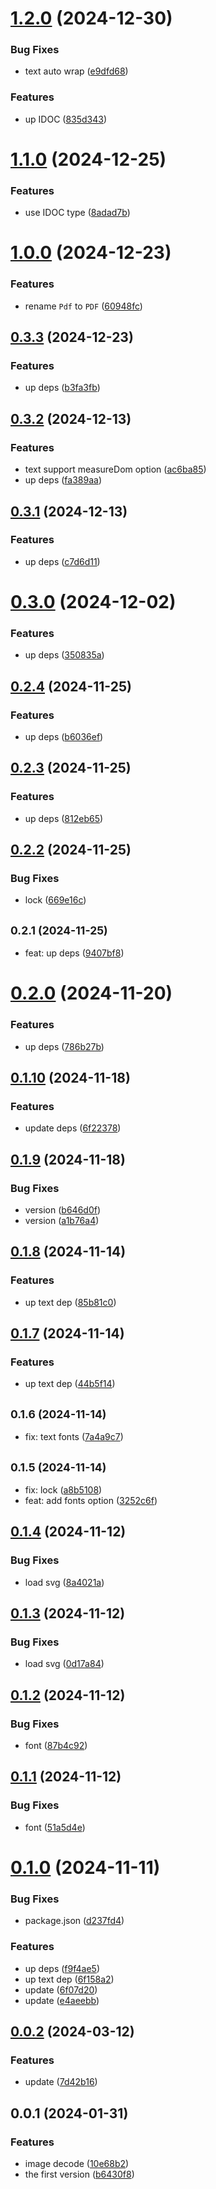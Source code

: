 # [1.2.0](https://github.com/qq15725/modern-pdf/compare/v1.1.0...v1.2.0) (2024-12-30)


### Bug Fixes

* text auto wrap ([e9dfd68](https://github.com/qq15725/modern-pdf/commit/e9dfd68c3b15dbfd066a73fc058eb653b2b73acb))


### Features

* up IDOC ([835d343](https://github.com/qq15725/modern-pdf/commit/835d3435094e8e5f47d5d33d22f3c999e2546f75))



# [1.1.0](https://github.com/qq15725/modern-pdf/compare/v1.0.0...v1.1.0) (2024-12-25)


### Features

* use IDOC type ([8adad7b](https://github.com/qq15725/modern-pdf/commit/8adad7b63218340b6b3396dd17b34f8e8eef9643))



# [1.0.0](https://github.com/qq15725/modern-pdf/compare/v0.3.3...v1.0.0) (2024-12-23)


### Features

* rename `Pdf` to `PDF` ([60948fc](https://github.com/qq15725/modern-pdf/commit/60948fcde6cff9514ea0c94a044201228c53b194))



## [0.3.3](https://github.com/qq15725/modern-pdf/compare/v0.3.2...v0.3.3) (2024-12-23)


### Features

* up deps ([b3fa3fb](https://github.com/qq15725/modern-pdf/commit/b3fa3fb36a44ef2a6fa2998596e44c3b8d7ec174))



## [0.3.2](https://github.com/qq15725/modern-pdf/compare/v0.3.1...v0.3.2) (2024-12-13)


### Features

* text support  measureDom option ([ac6ba85](https://github.com/qq15725/modern-pdf/commit/ac6ba8552ceca039342bf534a5bb141486dffd2a))
* up deps ([fa389aa](https://github.com/qq15725/modern-pdf/commit/fa389aa93bbdfc5941da8be979041e184f8daa5e))



## [0.3.1](https://github.com/qq15725/modern-pdf/compare/v0.3.0...v0.3.1) (2024-12-13)


### Features

* up deps ([c7d6d11](https://github.com/qq15725/modern-pdf/commit/c7d6d1186e16d5b351851324d2e5bdb158f279c6))



# [0.3.0](https://github.com/qq15725/modern-pdf/compare/v0.2.4...v0.3.0) (2024-12-02)


### Features

* up deps ([350835a](https://github.com/qq15725/modern-pdf/commit/350835a7f710e2bf1de5be41fc36fd44bf031990))



## [0.2.4](https://github.com/qq15725/modern-pdf/compare/v0.2.3...v0.2.4) (2024-11-25)


### Features

* up deps ([b6036ef](https://github.com/qq15725/modern-pdf/commit/b6036ef5d6ee1f0e49be4f3b42381f357e1b6fc0))



## [0.2.3](https://github.com/qq15725/modern-pdf/compare/v0.2.2...v0.2.3) (2024-11-25)


### Features

* up deps ([812eb65](https://github.com/qq15725/modern-pdf/commit/812eb650b9e9caf7fa9ebcdb40603627c3b9296b))



## [0.2.2](https://github.com/qq15725/modern-pdf/compare/v0.2.1...v0.2.2) (2024-11-25)


### Bug Fixes

* lock ([669e16c](https://github.com/qq15725/modern-pdf/commit/669e16c11a5b68a87e4ce69f22059a9c7c0baeba))



## <small>0.2.1 (2024-11-25)</small>

* feat: up deps ([9407bf8](https://github.com/qq15725/modern-pdf/commit/9407bf8))



# [0.2.0](https://github.com/qq15725/modern-pdf/compare/v0.1.10...v0.2.0) (2024-11-20)


### Features

* up deps ([786b27b](https://github.com/qq15725/modern-pdf/commit/786b27b681bd215b280d7f4888ae6f26864cbc92))



## [0.1.10](https://github.com/qq15725/modern-pdf/compare/v0.1.9...v0.1.10) (2024-11-18)


### Features

* update deps ([6f22378](https://github.com/qq15725/modern-pdf/commit/6f22378ca342631a0146f7a9e60ca6045e125e5b))



## [0.1.9](https://github.com/qq15725/modern-pdf/compare/v0.1.8...v0.1.9) (2024-11-18)


### Bug Fixes

* version ([b646d0f](https://github.com/qq15725/modern-pdf/commit/b646d0f0d2bf1d7bc3de65194f61eb7fbc034b51))
* version ([a1b76a4](https://github.com/qq15725/modern-pdf/commit/a1b76a47b6dffee6a74d5a263f5b96f8505c57b9))



## [0.1.8](https://github.com/qq15725/modern-pdf/compare/v0.1.7...v0.1.8) (2024-11-14)


### Features

* up text dep ([85b81c0](https://github.com/qq15725/modern-pdf/commit/85b81c07809e8064c64d00cee0a5b15d200cbe9c))



## [0.1.7](https://github.com/qq15725/modern-pdf/compare/v0.1.6...v0.1.7) (2024-11-14)


### Features

* up text dep ([44b5f14](https://github.com/qq15725/modern-pdf/commit/44b5f146a8bfea08b50be5035933f1b4a02ddcf9))



## <small>0.1.6 (2024-11-14)</small>

* fix: text fonts ([7a4a9c7](https://github.com/qq15725/modern-pdf/commit/7a4a9c7))



## <small>0.1.5 (2024-11-14)</small>

* fix: lock ([a8b5108](https://github.com/qq15725/modern-pdf/commit/a8b5108))
* feat: add fonts option ([3252c6f](https://github.com/qq15725/modern-pdf/commit/3252c6f))



## [0.1.4](https://github.com/qq15725/modern-pdf/compare/v0.1.3...v0.1.4) (2024-11-12)


### Bug Fixes

* load svg ([8a4021a](https://github.com/qq15725/modern-pdf/commit/8a4021a03ec0a12e1013074ce61461c6d4a9a030))



## [0.1.3](https://github.com/qq15725/modern-pdf/compare/v0.1.2...v0.1.3) (2024-11-12)


### Bug Fixes

* load svg ([0d17a84](https://github.com/qq15725/modern-pdf/commit/0d17a84ce5b33386ec91e72d88b91d4435ce8c83))



## [0.1.2](https://github.com/qq15725/modern-pdf/compare/v0.1.1...v0.1.2) (2024-11-12)


### Bug Fixes

* font ([87b4c92](https://github.com/qq15725/modern-pdf/commit/87b4c92467ddfbbd5ecdbe8e0f476b288b265a62))



## [0.1.1](https://github.com/qq15725/modern-pdf/compare/v0.1.0...v0.1.1) (2024-11-12)


### Bug Fixes

* font ([51a5d4e](https://github.com/qq15725/modern-pdf/commit/51a5d4e38fc056d4a0691d45c182ca57d332f59c))



# [0.1.0](https://github.com/qq15725/modern-pdf/compare/v0.0.2...v0.1.0) (2024-11-11)


### Bug Fixes

* package.json ([d237fd4](https://github.com/qq15725/modern-pdf/commit/d237fd4742db1933bab371cccb5ad3ce04dab9ea))


### Features

* up deps ([f9f4ae5](https://github.com/qq15725/modern-pdf/commit/f9f4ae57d6a7275198aa0a01f23b622b1f17dc27))
* up text dep ([6f158a2](https://github.com/qq15725/modern-pdf/commit/6f158a221fa56a63b66f0040cf0070e8163ae02c))
* update ([6f07d20](https://github.com/qq15725/modern-pdf/commit/6f07d20c1dcfb8d113852d54b3c991bd7347ad15))
* update ([e4aeebb](https://github.com/qq15725/modern-pdf/commit/e4aeebbcb050a942076b6eb6925d92c6137b66e3))



## [0.0.2](https://github.com/qq15725/modern-pdf/compare/v0.0.1...v0.0.2) (2024-03-12)


### Features

* update ([7d42b16](https://github.com/qq15725/modern-pdf/commit/7d42b16518e7dccc535c9926b32eae87549d36ab))



## 0.0.1 (2024-01-31)


### Features

* image decode ([10e68b2](https://github.com/qq15725/modern-pdf/commit/10e68b2962323c55fe5c82cb17f89f210b5868f7))
* the first version ([b6430f8](https://github.com/qq15725/modern-pdf/commit/b6430f83463349b64115ac511d7d26c91473a51c))



